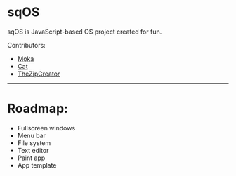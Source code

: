 # sqOS

sqOS is JavaScript-based OS project created for fun.

Contributors:
- [Moka](https://github.com/DawnStar907)
- [Cat](https://github.com/yourmom64209)
- [TheZipCreator](https://github.com/https://github.com/TheZipCreator)
<hr>

<h1>Roadmap:</h1>

- Fullscreen windows
- Menu bar
- File system
- Text editor
- Paint app
- App template
